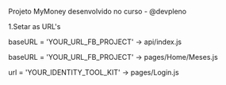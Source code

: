 Projeto MyMoney desenvolvido no curso - @devpleno

1.Setar as URL's

baseURL = 'YOUR_URL_FB_PROJECT' -> api/index.js 	
	
baseURL = 'YOUR_URL_FB_PROJECT' -> pages/Home/Meses.js 	

url = 'YOUR_IDENTITY_TOOL_KIT'  -> pages/Login.js 		

